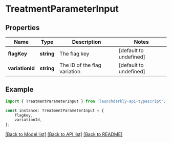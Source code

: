 # TreatmentParameterInput


## Properties

Name | Type | Description | Notes
------------ | ------------- | ------------- | -------------
**flagKey** | **string** | The flag key | [default to undefined]
**variationId** | **string** | The ID of the flag variation | [default to undefined]

## Example

```typescript
import { TreatmentParameterInput } from 'launchdarkly-api-typescript';

const instance: TreatmentParameterInput = {
    flagKey,
    variationId,
};
```

[[Back to Model list]](../README.md#documentation-for-models) [[Back to API list]](../README.md#documentation-for-api-endpoints) [[Back to README]](../README.md)
